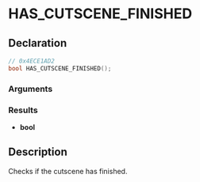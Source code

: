 # HAS_CUTSCENE_FINISHED

## Declaration
```cpp
// 0x4ECE1AD2
bool HAS_CUTSCENE_FINISHED();
```

### Arguments

### Results
- **bool**

## Description
Checks if the cutscene has finished.